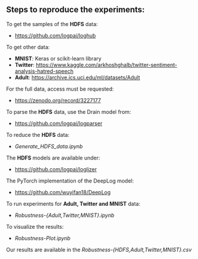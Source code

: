 ## Steps to reproduce the experiments:

To get the samples of the **HDFS** data:
- https://github.com/logpai/loghub

To get other data:
- **MNIST**: Keras or scikit-learn library
- **Twitter**: https://www.kaggle.com/arkhoshghalb/twitter-sentiment-analysis-hatred-speech
- **Adult**: https://archive.ics.uci.edu/ml/datasets/Adult

For the full data, access must be requested:
- https://zenodo.org/record/3227177

To parse the **HDFS** data, use the Drain model from: 
- https://github.com/logpai/logparser

To reduce the **HDFS** data:
- *Generate_HDFS_data.ipynb*

The **HDFS** models are available under:
- https://github.com/logpai/loglizer

The PyTorch implementation of the DeepLog model:
- https://github.com/wuyifan18/DeepLog

To run experiments for **Adult, Twitter and MNIST** data:
- *Robustness-{Adult,Twitter,MNIST}.ipynb*

To visualize the results:
- *Robustness-Plot.ipynb*

Our results are available in the *Robustness-{HDFS,Adult,Twitter,MNIST}.csv*
